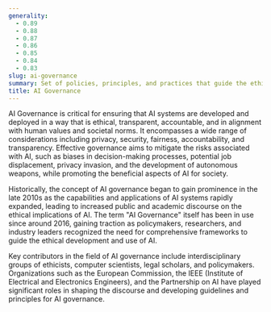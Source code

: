 ```yaml
---
generality:
  - 0.89
  - 0.88
  - 0.87
  - 0.86
  - 0.85
  - 0.84
  - 0.83
slug: ai-governance
summary: Set of policies, principles, and practices that guide the ethical development, deployment, and regulation of artificial intelligence technologies.
title: AI Governance
---
```


AI Governance is critical for ensuring that AI systems are developed and deployed in a way that is ethical, transparent, accountable, and in alignment with human values and societal norms. It encompasses a wide range of considerations including privacy, security, fairness, accountability, and transparency. Effective governance aims to mitigate the risks associated with AI, such as biases in decision-making processes, potential job displacement, privacy invasion, and the development of autonomous weapons, while promoting the beneficial aspects of AI for society.

Historically, the concept of AI governance began to gain prominence in the late 2010s as the capabilities and applications of AI systems rapidly expanded, leading to increased public and academic discourse on the ethical implications of AI. The term "AI Governance" itself has been in use since around 2016, gaining traction as policymakers, researchers, and industry leaders recognized the need for comprehensive frameworks to guide the ethical development and use of AI.

Key contributors in the field of AI governance include interdisciplinary groups of ethicists, computer scientists, legal scholars, and policymakers. Organizations such as the European Commission, the IEEE (Institute of Electrical and Electronics Engineers), and the Partnership on AI have played significant roles in shaping the discourse and developing guidelines and principles for AI governance.
